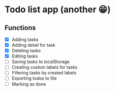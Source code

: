 # Todo list app (another 😁)

## Functions
- [x] Adding tasks
- [x] Adding detail for task
- [x] Deleting tasks
- [x] Editing tasks
- [ ] Saving tasks to localStorage
- [ ] Creating custom labels for tasks
- [ ] Filtering tasks by created labels
- [ ] Exporting todos to file
- [ ] Marking as done
